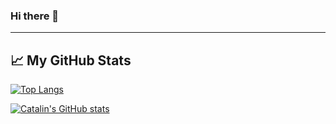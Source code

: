 ### Hi there 👋

<!--
**pr3c0g/pr3c0g** is a ✨ _special_ ✨ repository because its `README.md` (this file) appears on your GitHub profile.

Here are some ideas to get you started:

- 🔭 I’m currently working on ...
- 🌱 I’m currently learning ...
- 👯 I’m looking to collaborate on ...
- 🤔 I’m looking for help with ...
- 💬 Ask me about ...
- 📫 How to reach me: ...
- 😄 Pronouns: ...
- ⚡ Fun fact: ...
-->


---

## &#x1f4c8; My GitHub Stats

[![Top Langs](https://github-readme-stats.vercel.app/api/top-langs/?username=pr3c0g&hide=bash,python&theme=radical)](https://github.com/anuraghazra/github-readme-stats)

[![Catalin's GitHub stats](https://github-readme-stats.vercel.app/api?username=pr3c0g&theme=radical)](https://github.com/anuraghazra/github-readme-stats)
